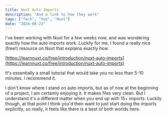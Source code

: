 ```yaml
---
title: Nuxt Auto Imports
description: "And a link to how they work"
tags: ["Tech", "Vue", "Nuxt"]
date: "2024-08-23"
---
```

I've been working with Nuxt for a few weeks now, and was wondering exactly how
the auto imports work. Luckily for me, I found a really nice (free!) resource
on Nuxt that explains exactly how.

[https://learnnuxt.co/free/introduction/nuxt-auto-imports](https://learnnuxt.co/free/introduction/nuxt-auto-imports)

It's essentially a small tutorial that would take you no less than 5-10 minutes.
I recommend it.

I don't know where I stand on auto imports, but as of now at the beginning
of a project, I am certainly enjoying it. It makes files very clean. But I
understand it's a different matter when you end up with 15+ imports. Luckily
though, at that point I think you'd then want to just start doing the imports
explicitly, so really, it feels like there is a best of both worlds here.
